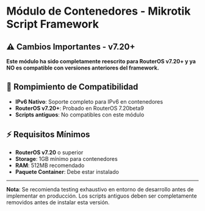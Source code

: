# Módulo de Contenedores - Mikrotik Script Framework

## ⚠️ Cambios Importantes - v7.20+

**Este módulo ha sido completamente reescrito para RouterOS v7.20+ y ya NO es compatible con versiones anteriores del framework.**

## 🚨 Rompimiento de Compatibilidad

- **IPv6 Nativo**: Soporte completo para IPv6 en contenedores
- **RouterOS v7.20+**: Probado en RouterOS 7.20beta9
- **Scripts antiguos**: No compatibles con este módulo

## ⚡ Requisitos Mínimos

- **RouterOS v7.20** o superior
- **Storage**: 1GB mínimo para contenedores
- **RAM**: 512MB recomendado
- **Paquete Container**: Debe estar instalado

---

**Nota**: Se recomienda testing exhaustivo en entorno de desarrollo antes de implementar en producción. Los scripts antiguos deben ser completamente removidos antes de instalar esta versión.

